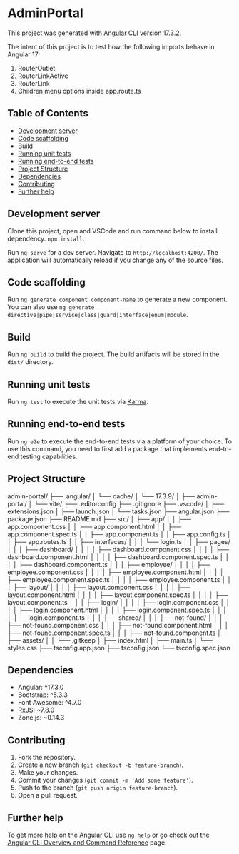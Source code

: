# AdminPortal

This project was generated with [Angular CLI](https://github.com/angular/angular-cli) version 17.3.2.

The intent of this project is to test how the following imports behave in Angular 17:
1) RouterOutlet
2) RouterLinkActive
3) RouterLink
4) Children menu options inside app.route.ts

## Table of Contents

- [Development server](#development-server)
- [Code scaffolding](#code-scaffolding)
- [Build](#build)
- [Running unit tests](#running-unit-tests)
- [Running end-to-end tests](#running-end-to-end-tests)
- [Project Structure](#project-structure)
- [Dependencies](#dependencies)
- [Contributing](#contributing)
- [Further help](#further-help)

## Development server

Clone this project, open and VSCode and run command below to install dependency. 
`npm install`. 

Run `ng serve` for a dev server. Navigate to `http://localhost:4200/`. The application will automatically reload if you change any of the source files.

## Code scaffolding

Run `ng generate component component-name` to generate a new component. You can also use `ng generate directive|pipe|service|class|guard|interface|enum|module`.

## Build

Run `ng build` to build the project. The build artifacts will be stored in the `dist/` directory.

## Running unit tests

Run `ng test` to execute the unit tests via [Karma](https://karma-runner.github.io).

## Running end-to-end tests

Run `ng e2e` to execute the end-to-end tests via a platform of your choice. To use this command, you need to first add a package that implements end-to-end testing capabilities.

## Project Structure
admin-portal/
├── .angular/
│   └── cache/
│       └── 17.3.9/
│           ├── admin-portal/
│           └── vite/
├── .editorconfig
├── .gitignore
├── .vscode/
│   ├── extensions.json
│   ├── launch.json
│   └── tasks.json
├── angular.json
├── package.json
├── README.md
├── src/
│   ├── app/
│   │   ├── app.component.css
│   │   ├── app.component.html
│   │   ├── app.component.spec.ts
│   │   ├── app.component.ts
│   │   ├── app.config.ts
│   │   ├── app.routes.ts
│   │   ├── interfaces/
│   │   │   └── login.ts
│   │   ├── pages/
│   │   │   ├── dashboard/
│   │   │   │   ├── dashboard.component.css
│   │   │   │   ├── dashboard.component.html
│   │   │   │   ├── dashboard.component.spec.ts
│   │   │   │   ├── dashboard.component.ts
│   │   │   ├── employee/
│   │   │   │   ├── employee.component.css
│   │   │   │   ├── employee.component.html
│   │   │   │   ├── employee.component.spec.ts
│   │   │   │   ├── employee.component.ts
│   │   │   ├── layout/
│   │   │   │   ├── layout.component.css
│   │   │   │   ├── layout.component.html
│   │   │   │   ├── layout.component.spec.ts
│   │   │   │   ├── layout.component.ts
│   │   │   ├── login/
│   │   │   │   ├── login.component.css
│   │   │   │   ├── login.component.html
│   │   │   │   ├── login.component.spec.ts
│   │   │   │   ├── login.component.ts
│   │   │   ├── shared/
│   │   │       ├── not-found/
│   │   │           ├── not-found.component.css
│   │   │           ├── not-found.component.html
│   │   │           ├── not-found.component.spec.ts
│   │   │           ├── not-found.component.ts
│   ├── assets/
│   │   └── .gitkeep
│   ├── index.html
│   ├── main.ts
│   └── styles.css
├── tsconfig.app.json
├── tsconfig.json
└── tsconfig.spec.json

## Dependencies

- Angular: ^17.3.0
- Bootstrap: ^5.3.3
- Font Awesome: ^4.7.0
- RxJS: ~7.8.0
- Zone.js: ~0.14.3

## Contributing

1. Fork the repository.
2. Create a new branch (`git checkout -b feature-branch`).
3. Make your changes.
4. Commit your changes (`git commit -m 'Add some feature'`).
5. Push to the branch (`git push origin feature-branch`).
6. Open a pull request.

## Further help

To get more help on the Angular CLI use [`ng help`](command:_github.copilot.openSymbolFromReferences?%5B%22ng%20help%22%2C%5B%7B%22uri%22%3A%7B%22%24mid%22%3A1%2C%22fsPath%22%3A%22d%3A%5C%5C03%20Capacitaciones%5C%5CAngular%5C%5Cangular17%5C%5CMyAngularProjects%5C%5Cadmin-portal%5C%5CREADME.md%22%2C%22_sep%22%3A1%2C%22external%22%3A%22file%3A%2F%2F%2Fd%253A%2F03%2520Capacitaciones%2FAngular%2Fangular17%2FMyAngularProjects%2Fadmin-portal%2FREADME.md%22%2C%22path%22%3A%22%2Fd%3A%2F03%20Capacitaciones%2FAngular%2Fangular17%2FMyAngularProjects%2Fadmin-portal%2FREADME.md%22%2C%22scheme%22%3A%22file%22%7D%2C%22pos%22%3A%7B%22line%22%3A26%2C%22character%22%3A41%7D%7D%5D%5D "Go to definition") or go check out the [Angular CLI Overview and Command Reference](https://angular.io/cli) page.